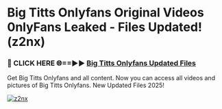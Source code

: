 # Big Titts Onlyfans Original Videos 0nlyFans Leaked - Files Updated! (z2nx)

<h3>🔴 CLICK HERE 🌐==►► <a href="https://tinyurl.com/ms9xzufz" rel="nofollow">Big Titts Onlyfans Updated Files</a></h3>

Get Big Titts Onlyfans and all content. Now you can access all videos and pictures of Big Titts Onlyfans. New Updated Files 2025!

[![z2nx](https://i.imgur.com/ppqm5kG.gif)](https://tinyurl.com/ms9xzufz)
